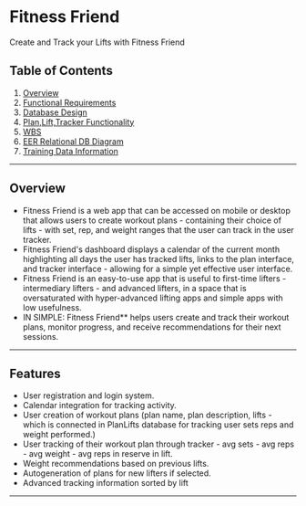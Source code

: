 # **Fitness Friend**  
Create and Track your Lifts with Fitness Friend

## **Table of Contents**
1. [Overview](#overview)
2. [Functional Requirements](https://docs.google.com/document/d/1srF8oGTNmqTlCrI0lN3KUiff2r3__MvGwCiBQCDxQos/edit?usp=sharing)
3. [Database Design](https://docs.google.com/document/d/1lxbbgL2HLg1uI_DE7TtSzCqkJ7iwn5i1IMK5zQ28soQ/edit?usp=sharing)
4. [Plan,Lift,Tracker Functionality](https://docs.google.com/document/d/17s8uYePlKkFkSQraUYe7-mxFrkQ3v9x8L7MCJXYzAN4/edit?usp=sharing)
5. [WBS](https://docs.google.com/document/d/1ez9xkvQ2hNxDfMBgt6n_tNCwkrcmJvW0id0xeI5v5Yc/edit?usp=sharing)
6. [EER Relational DB Diagram](https://drive.google.com/file/d/1o_gOxDREhP-9dAWIs0F2NKnT1iwHugS9/view?usp=sharing)
7. [Training Data Information](https://docs.google.com/document/d/1hPkIP76za0HWy6BrmT2m5MhoQq0FPAC-Pq3jwkr1mQU/edit?usp=sharing)

---

## **Overview**
- Fitness Friend is a web app that can be accessed on mobile or desktop that allows users to create workout plans - containing their choice of lifts - with set, rep, and weight ranges that the user can track in the user tracker.
- Fitness Friend's dashboard displays a calendar of the current month highlighting all days the user has tracked lifts, links to the plan interface, and tracker interface - allowing for a simple yet effective user interface.
- Fitness Friend is an easy-to-use app that is useful to first-time lifters - intermediary lifters - and advanced lifters, in a space that is oversaturated with hyper-advanced lifting apps and simple apps with low usefulness. 
- IN SIMPLE: Fitness Friend** helps users create and track their workout plans, monitor progress, and receive recommendations for their next sessions.

---

## **Features**
- User registration and login system.
- Calendar integration for tracking activity.
- User creation of workout plans (plan name, plan description, lifts - which is connected in PlanLifts database for tracking user sets reps and weight performed.)
- User tracking of their workout plan through tracker - avg sets - avg reps - avg weight - avg reps in reserve in lift. 
- Weight recommendations based on previous lifts.
- Autogeneration of plans for new lifters if selected.
- Advanced tracking information sorted by lift

---
